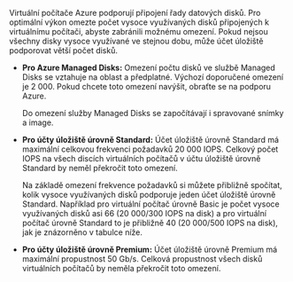 Virtuální počítače Azure podporují připojení řady datových disků. Pro optimální výkon omezte počet vysoce využívaných disků připojených k virtuálnímu počítači, abyste zabránili možnému omezení. Pokud nejsou všechny disky vysoce využívané ve stejnou dobu, může účet úložiště podporovat větší počet disků.

* **Pro Azure Managed Disks:** Omezení počtu disků ve službě Managed Disks se vztahuje na oblast a předplatné. Výchozí doporučené omezení je 2 000. Pokud chcete toto omezení navýšit, obraťte se na podporu Azure.

    Do omezení služby Managed Disks se započítávají i spravované snímky a image.

* **Pro účty úložiště úrovně Standard:** Účet úložiště úrovně Standard má maximální celkovou frekvenci požadavků 20 000 IOPS. Celkový počet IOPS na všech discích virtuálních počítačů v účtu úložiště úrovně Standard by neměl překročit toto omezení.
  
    Na základě omezení frekvence požadavků si můžete přibližně spočítat, kolik vysoce využívaných disků podporuje jeden účet úložiště úrovně Standard. Například pro virtuální počítač úrovně Basic je počet vysoce využívaných disků asi 66 (20 000/300 IOPS na disk) a pro virtuální počítač úrovně Standard to je přibližně 40 (20 000/500 IOPS na disk), jak je znázorněno v tabulce níže. 
* **Pro účty úložiště úrovně Premium:** Účet úložiště úrovně Premium má maximální propustnost 50 Gb/s. Celková propustnost všech disků virtuálních počítačů by neměla překročit toto omezení.



<!--HONumber=Feb17_HO2-->


